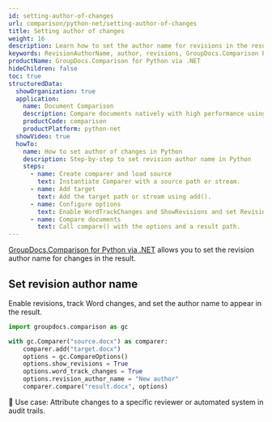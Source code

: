 ```yaml
---
id: setting-author-of-changes
url: comparison/python-net/setting-author-of-changes
title: Setting author of changes
weight: 16
description: Learn how to set the author name for revisions in the result using GroupDocs.Comparison for Python via .NET.
keywords: RevisionAuthorName, author, revisions, GroupDocs.Comparison Python
productName: GroupDocs.Comparison for Python via .NET
hideChildren: false
toc: true
structuredData:
  showOrganization: true
  application:
    name: Document Comparison
    description: Compare documents natively with high performance using Python and GroupDocs.Comparison for Python via .NET
    productCode: comparison
    productPlatform: python-net
  showVideo: true
  howTo:
    name: How to set author of changes in Python
    description: Step-by-step to set revision author name in Python
    steps:
      - name: Create comparer and load source
        text: Instantiate Comparer with a source path or stream.
      - name: Add target
        text: Add the target path or stream using add().
      - name: Configure options
        text: Enable WordTrackChanges and ShowRevisions and set RevisionAuthorName.
      - name: Compare documents
        text: Call compare() with the options and a result path.
---
```


[GroupDocs.Comparison for Python via .NET](https://products.groupdocs.com/comparison/python-net) allows you to set the revision author name for changes in the result.

## Set revision author name

Enable revisions, track Word changes, and set the author name to appear in the result.

```python
import groupdocs.comparison as gc

with gc.Comparer("source.docx") as comparer:
    comparer.add("target.docx")
    options = gc.CompareOptions()
    options.show_revisions = True
    options.word_track_changes = True
    options.revision_author_name = "New author"
    comparer.compare("result.docx", options)
```

🔹 Use case: Attribute changes to a specific reviewer or automated system in audit trails.


